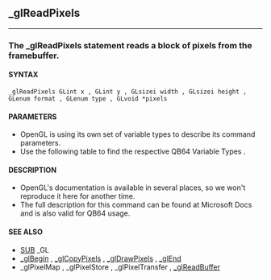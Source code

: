 ## _glReadPixels
---

### The _glReadPixels statement reads a block of pixels from the framebuffer.

#### SYNTAX

`_glReadPixels GLint x , GLint y , GLsizei width , GLsizei height , GLenum format , GLenum type , GLvoid *pixels`

#### PARAMETERS
* OpenGL is using its own set of variable types to describe its command parameters.
* Use the following table to find the respective QB64 Variable Types .


#### DESCRIPTION
* OpenGL's documentation is available in several places, so we won't reproduce it here for another time.
* The full description for this command can be found at Microsoft Docs and is also valid for QB64 usage.


#### SEE ALSO
* [SUB](./SUB.md) _GL
* [_glBegin](./_glBegin.md) , [_glCopyPixels](./_glCopyPixels.md) , [_glDrawPixels](./_glDrawPixels.md) , [_glEnd](./_glEnd.md)
* _glPixelMap , _glPixelStore , _glPixelTransfer , [_glReadBuffer](./_glReadBuffer.md)
